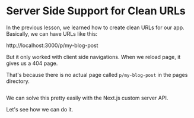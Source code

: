 # Server Side Support for Clean URLs

In the previous lesson, we learned how to create clean URLs for our app. Basically, we can have URLs like this:

http://localhost:3000/p/my-blog-post

But it only worked with client side navigations. When we reload page, it gives us a 404 page.

That's because there is no actual page called `p/my-blog-post` in the pages directory.

<img src="https://cloud.githubusercontent.com/assets/50838/24919433/475417bc-1f01-11e7-9fae-a17030d3d051.png" alt="">

We can solve this pretty easily with the Next.js custom server API.

Let's see how we can do it.
